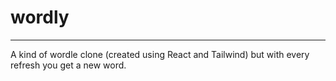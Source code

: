 # **wordly**

---

A kind of wordle clone (created using React and Tailwind) but with every refresh you get a new word.
